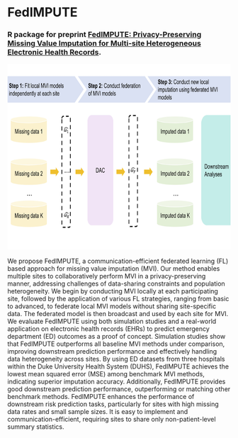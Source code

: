 # FedIMPUTE

### R package for preprint [FedIMPUTE: Privacy-Preserving Missing Value Imputation for Multi-site Heterogeneous Electronic Health Records](https://papers.ssrn.com/sol3/papers.cfm?abstract_id=4930174).

<p align="left">
  <img height="420" src="Workflow.jpg">
</p>

We propose FedIMPUTE, a communication-efficient federated learning (FL) based approach for missing value imputation (MVI). Our method enables multiple sites to collaboratively perform MVI in a privacy-preserving manner, addressing challenges of data-sharing constraints and population heterogeneity. We begin by conducting MVI locally at each participating site, followed by the application of various FL strategies, ranging from basic to advanced, to federate local MVI models without sharing site-specific data. The federated model is then broadcast and used by each site for MVI. We evaluate FedIMPUTE using both simulation studies and a real-world application on electronic health records (EHRs) to predict emergency department (ED) outcomes as a proof of concept. Simulation studies show that FedIMPUTE outperforms all baseline MVI methods under comparison, improving downstream prediction performance and effectively handling data heterogeneity across sites. By using ED datasets from three hospitals within the Duke University Health System (DUHS), FedIMPUTE achieves the lowest mean squared error (MSE) among benchmark MVI methods, indicating superior imputation accuracy. Additionally, FedIMPUTE provides good downstream prediction performance, outperforming or matching other benchmark methods. FedIMPUTE enhances the performance of downstream risk prediction tasks, particularly for sites with high missing data rates and small sample sizes. It is easy to implement and communication-efficient, requiring sites to share only non-patient-level summary statistics.
